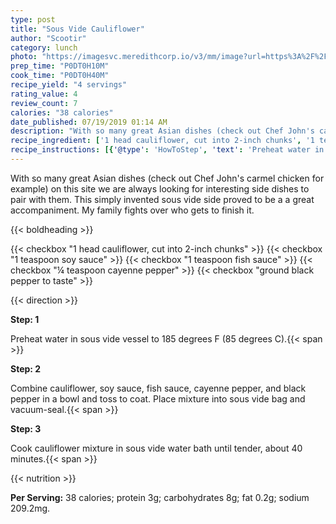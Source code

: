 ```yaml
---
type: post
title: "Sous Vide Cauliflower"
author: "Scootir"
category: lunch
photo: "https://imagesvc.meredithcorp.io/v3/mm/image?url=https%3A%2F%2Fimages.media-allrecipes.com%2Fuserphotos%2F2380931.jpg"
prep_time: "P0DT0H10M"
cook_time: "P0DT0H40M"
recipe_yield: "4 servings"
rating_value: 4
review_count: 7
calories: "38 calories"
date_published: 07/19/2019 01:14 AM
description: "With so many great Asian dishes (check out Chef John's carmel chicken for example) on this site we are always looking for interesting side dishes to pair with them. This simply invented sous vide side proved to be a a great accompaniment. My family fights over who gets to finish it."
recipe_ingredient: ['1 head cauliflower, cut into 2-inch chunks', '1 teaspoon soy sauce', '1 teaspoon fish sauce', '¼ teaspoon cayenne pepper', 'ground black pepper to taste']
recipe_instructions: [{'@type': 'HowToStep', 'text': 'Preheat water in sous vide vessel to 185 degrees F (85 degrees C).\n'}, {'@type': 'HowToStep', 'text': 'Combine cauliflower, soy sauce, fish sauce, cayenne pepper, and black pepper in a bowl and toss to coat. Place mixture into sous vide bag and vacuum-seal.\n'}, {'@type': 'HowToStep', 'text': 'Cook cauliflower mixture in sous vide water bath until tender, about 40 minutes.\n'}]
---
```


With so many great Asian dishes (check out Chef John's carmel chicken for example) on this site we are always looking for interesting side dishes to pair with them. This simply invented sous vide side proved to be a a great accompaniment. My family fights over who gets to finish it. 

{{< boldheading >}}

{{< checkbox "1 head cauliflower, cut into 2-inch chunks" >}}
{{< checkbox "1 teaspoon soy sauce" >}}
{{< checkbox "1 teaspoon fish sauce" >}}
{{< checkbox "¼ teaspoon cayenne pepper" >}}
{{< checkbox "ground black pepper to taste" >}}


{{< direction >}}

**Step: 1**

Preheat water in sous vide vessel to 185 degrees F (85 degrees C).{{< span >}}

**Step: 2**

Combine cauliflower, soy sauce, fish sauce, cayenne pepper, and black pepper in a bowl and toss to coat. Place mixture into sous vide bag and vacuum-seal.{{< span >}}

**Step: 3**

Cook cauliflower mixture in sous vide water bath until tender, about 40 minutes.{{< span >}}

{{< nutrition >}}

**Per Serving:** 38 calories; protein 3g; carbohydrates 8g; fat 0.2g; sodium 209.2mg.